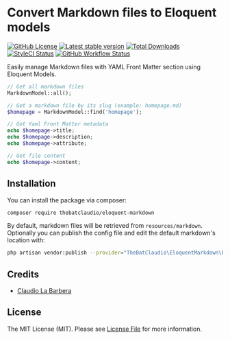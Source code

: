 # Convert Markdown files to Eloquent models

<p>
  <a href="https://raw.githubusercontent.com/thebatclaudio/eloquent-markdown/LICENSE"><img src="https://img.shields.io/badge/license-MIT-blue.svg" alt="GitHub License" /></a>
  <a href="https://packagist.org/packages/thebatclaudio/eloquent-markdown"><img src="https://img.shields.io/packagist/v/thebatclaudio/eloquent-markdown.svg" alt="Latest stable version" /></a>
  <a href="https://packagist.org/packages/thebatclaudio/eloquent-markdown"><img alt="Total Downloads" src="https://img.shields.io/packagist/dt/thebatclaudio/eloquent-markdown"></a>
  <a href="https://styleci.io/repos/792520425"><img src="https://styleci.io/repos/792520425/shield" alt="StyleCI Status" /></a>
  <a href="https://img.shields.io/github/actions/workflow/status/thebatclaudio/laravel-eloquent-markdown/tests.yml?branch=main&label=tests&style=flat-square"><img src="https://img.shields.io/github/actions/workflow/status/thebatclaudio/laravel-eloquent-markdown/tests.yml?branch=main&label=tests&style=flat-square" alt="GitHub Workflow Status" /></a>
</p>

Easily manage Markdown files with YAML Front Matter section using Eloquent Models.

```php
// Get all markdown files
MarkdownModel::all();

// Get a markdown file by its slug (example: homepage.md)
$homepage = MarkdownModel::find('homepage');

// Get Yaml Front Matter metadata
echo $homepage->title;
echo $homepage->description;
echo $homepage->attribute;

// Get file content
echo $homepage->content;
```

## Installation

You can install the package via composer:

```bash
composer require thebatclaudio/eloquent-markdown
```

By default, markdown files will be retrieved from `resources/markdown`. Optionally you can publish the config file and
edit the default markdown's location with:

```bash
php artisan vendor:publish --provider="TheBatClaudio\EloquentMarkdown\Providers\EloquentMarkdownServiceProvider" --tag="config"
```

## Credits

- [Claudio La Barbera](https://github.com/thebatclaudio)

## License

The MIT License (MIT). Please see [License File](LICENSE) for more information.
